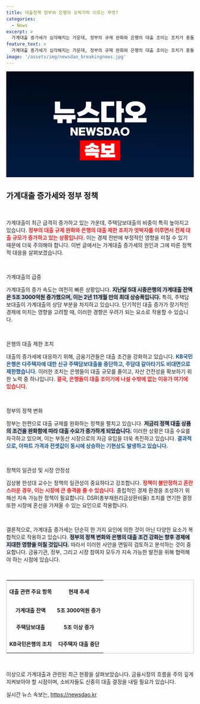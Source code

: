 ```yaml
---
title: 대출정책 정부와 은행의 오락가락 이유는 무엇?
categories:
  - News
excerpt: >
  가계대출 증가세가 심각해지는 가운데, 정부의 규제 완화와 은행의 대출 조이는 조치가 충돌하며 혼란이 가중되고 있습니다. 주택담보대출이 급증하고 아파트값이 오르는 현상 속, 대출 조정이 필수적인 상황입니다. 클릭해 더 알아보세요!
feature_text: >
  가계대출 증가세가 심각해지는 가운데, 정부의 규제 완화와 은행의 대출 조이는 조치가 충돌하며 혼란이 가중되고 있습니다. 주택담보대출이 급증하고 아파트값이 오르는 현상 속, 대출 조정이 필수적인 상황입니다. 클릭해 더 알아보세요!
image: '/assets/img/newsdao_breakingnews.jpg'
---
```


<p><img src="/assets/img/newsdao_breakingnews.jpg" alt="implanttips 속보" /></p>

<h2 data-ke-size="size26">가계대출 증가세와 정부 정책</h2>

<p data-ke-size="size16">&nbsp;</p>

<p>가계대출이 최근 급격히 증가하고 있는 가운데, 주택담보대출의 비중이 특히 높아지고 있습니다. <b><span style="color: #ee2323;">정부의 대출 규제 완화와 은행의 대출 제한 조치가 엇박자를 이루면서 전체 대출 규모가 증가하고 있는 상황입니다.</span></b> 이는 경제 전반에 부정적인 영향을 미칠 수 있기 때문에 더욱 주의해야 합니다. 이번 글에서는 가계대출 증가세의 원인과 그에 따른 정책적 대응을 살펴보겠습니다.</p>

<p data-ke-size="size16">&nbsp;</p>

<p>가계대출의 급증</p>

<p>가계대출의 증가 속도는 여전히 빠른 상황입니다. <b><span style="background-color: #21538527;">지난달 5대 시중은행의 가계대출 잔액은 5조 3000억원 증가했으며, 이는 2년 11개월 만의 최대 상승폭입니다.</span></b> 특히, 주택담보대출이 가계대출의 상당 부분을 차지하고 있습니다. 단기적인 대출 증가가 장기적인 경제에 미치는 영향을 고려할 때, 이러한 경향은 우려가 되는 요소로 작용할 수 있습니다.</p>

<p data-ke-size="size16">&nbsp;</p>

<p>은행의 대출 제한 조치</p>

<p>대출의 증가세에 대응하기 위해, 금융기관들은 대출 조건을 강화하고 있습니다. <b><span style="color: #1a5490;">KB국민은행은 다주택자에 대한 신규 주택담보대출을 중단하고, 주담대 갈아타기도 비대면으로 제한했습니다.</span></b> 이러한 조치는 은행들이 대출 규모를 줄이고, 자산 건전성을 확보하기 위한 노력 중 하나입니다. <b><span style="color: #ee2323;">결국, 은행들이 대출 조이기에 나설 수밖에 없는 이유가 여기에 있습니다.</span></b></p>

<p data-ke-size="size16">&nbsp;</p>

<p>정부의 정책 변화</p>

<p>정부는 한편으로 대출 규제를 완화하는 정책을 펼치고 있습니다. <b><span style="background-color: #21538527;">저금리 정책 대출 상품의 조건을 완화함에 따라 대출 수요가 증가하게 되었습니다.</span></b> 이러한 상황은 대출 수요를 자극하고 있으며, 이는 부동산 시장으로의 자금 유입을 더욱 촉진하고 있습니다. <b><span style="color: #1a5490;">결과적으로, 아파트 가격과 전셋값이 동시에 상승하는 기현상도 발생하고 있습니다.</span></b></p>

<p data-ke-size="size16">&nbsp;</p>

<p>정책의 일관성 및 시장 안정성</p>

<p>김상봉 한성대 교수는 정책의 일관성이 중요하다고 강조합니다. <b><span style="color: #ee2323;">정책이 불안정하고 혼란스러운 경우, 이는 시장에 큰 충격을 줄 수 있습니다.</span></b> 중립적인 경제 환경을 조성하기 위해선 지속 가능한 정책이 필요합니다. DSR(총부채원리금상환비율) 조치를 연기한 결정 또한 시장에 혼선을 가져올 수 있는 요인으로 작용합니다.</p>

<p data-ke-size="size16">&nbsp;</p>

<p>결론적으로, 가계대출 증가세는 단순히 한 가지 요인에 의한 것이 아닌 다양한 요소가 복합적으로 작용하고 있습니다. <b><span style="background-color: #21538527;">정부의 정책 변화와 은행의 대출 조건 강화는 향후 경제에 지대한 영향을 미칠 것입니다.</span></b> 따라서 이러한 사안을 면밀히 검토하고 분석하는 것이 중요합니다. 금융기관, 정부, 그리고 시장 참여자 모두가 지속 가능한 발전을 위해 협력해야 하는 시점에 있습니다.</p>

<p data-ke-size="size16">&nbsp;</p>

<table style="width:100%; border:1px solid #ccc;">
    <tr>
        <th style="text-align:center; height:50px;">대출 관련 주요 항목</th>
        <th style="text-align:center; height:50px;">현재 추세</th>
    </tr>
    <tr>
        <td style="text-align:center; height:40px;"><b>가계대출 잔액</b></td>
        <td style="text-align:center; height:40px;"><b>5조 3000억원 증가</b></td>
    </tr>
    <tr>
        <td style="text-align:center; height:40px;"><b>주택담보대출</b></td>
        <td style="text-align:center; height:40px;"><b>5조 이상 증가</b></td>
    </tr>
    <tr>
        <td style="text-align:center; height:40px;"><b>KB국민은행의 조치</b></td>
        <td style="text-align:center; height:40px;"><b>다주택자 대출 중단</b></td>
    </tr>
</table>

<p data-ke-size="size16">&nbsp;</p>

<p>이상으로 가계대출과 관련된 최근 현황을 살펴보았습니다. 금융시장의 흐름을 주의 깊게 지켜보아야 할 시점이며, 소비자들도 신중히 대출 결정을 내릴 필요가 있습니다.</p>
실시간 뉴스 속보는, <a href="https://newsdao.kr" rel="dofollow">https://newsdao.kr</a>


